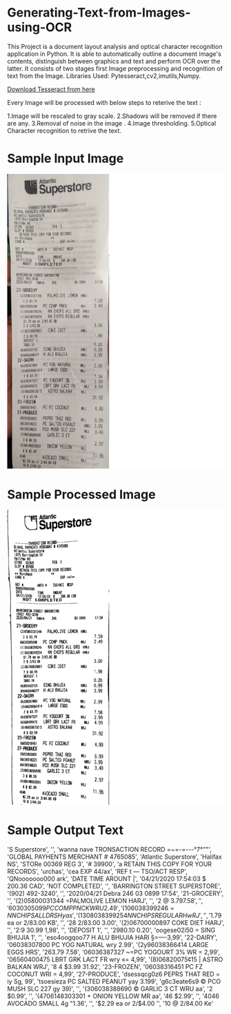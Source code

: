 # Generating-Text-from-Images-using-OCR

This Project is a document layout analysis and optical character recognition application in Python. It is able to automatically outline a document
image's contents, distinguish between graphics and text and perform OCR over the latter. It consists of two stages first Image preprocessing
and recognition of text from the Image.
Libraries Used: Pytesseract,cv2,imutils,Numpy.

[Download Tesseract from here](https://github.com/UB-Mannheim/tesseract/wiki)<br>

Every Image will be processed with below steps to reterive the text : <br>

1.Image will be rescaled to gray scale.
2.Shadows will be removed if there are any.
3.Removal of noise in the image .
4.Image thresholding.
5.Optical Character recognition to retrive the text.

# Sample Input Image

 ![alt text](https://github.com/SaiKumarNerella/Generating-Text-from-Images-using-OCR/blob/master/Input.png?raw=true)
 
# Sample Processed Image 

![alt text](https://github.com/SaiKumarNerella/Generating-Text-from-Images-using-OCR/blob/master/Intermediate.png?raw=true)
 
 
# Sample Output Text

'S Superstore',
 '',
 'wanna nave TRONSACTION RECORD =~=-=---°7°""',
 'GLOBAL PAYHENTS MERCHANT # 4765085',
 'Atlantic Superstore',
 'Halifax NS',
 'STORe 00369 REG 3',
 '# 39900',
 'a RETAIN THIS COPY FOR YOUR RECORDS',
 'urchas',
 'cea EXP 44/ax',
 'REF t — TSO/ACT RESP',
 'QNooooooo000 ark',
 'DATE TIME AROUNT |',
 '04/21/2020 17:54:03 $ 200.36 CAD',
 'NOT COMPLETED',
 '',
 'BARRINGTON STREET SUPERSTORE',
 '(902) 492-3240',
 '',
 '2020/04/21 Debra 246 03 0899 17:54',
 '21-GROCERY',
 '',
 '(2)05800031344 =PALMOLIVE LEMON HARJ',
 '',
 '2 @ $3.79 7.58',
 '',
 '6030305099 PC COMP PNCK WRU 2.49',
 '(106038399246 =NN CHIPS ALL DRS Hyas',
 '(1308038399254 NN CHIPS REGULAR HwRJ',
 '',
 '$1.79 ea or 2/83.00 KB',
 '',
 '28 2/83.00 3.00',
 '(2)06700000897 COKE DIET HARJ',
 '',
 '2:9 30.99 1,98',
 '',
 'DEPOSIT 1',
 '',
 '2980.10 0.20',
 'oogese02i50 = SING BHUJIA 1',
 '',
 'eso4oogqoo77 H ALU BHUJIA HARI §=—-3,99',
 '22-DAIRY',
 '06038307800 PC YOG NATURAL wry 2.99',
 '(2y96038366414 LARGE EGGS HRS',
 '263.79 7.58',
 '06036387327 ~=PC YOGOURT 3% WR = 2,99',
 '06560400475 LBRT GRK LACT FR wry «= 4,99',
 '(8)06820075¢15 | ASTRO BALKAN WRJ',
 '8 4 $3.99 31.92',
 '23-FROZEN',
 '06038316451 PC FZ COCONUT WRI = 4,99',
 '27-PRODUCE',
 'dsessqcg0z6 PEPRS THAT RED = iy Sg, 99',
 'tsoesieza PC SALTED PEANUT yay 3.199',
 'g6c3eate6s9 © PCO MUSH SLC 227 gy 39)',
 '',
 '(306038388690 © GARLIC 3 CT WRU aa',
 '2 $0.99',
 '',
 '(4706148303301 + ONION YELLOW MR aa',
 '46 $2.99',
 '',
 '4046 AVOCADO SMALL 4g "1.36',
 '',
 '$2.29 ea or 2/$4.00 ’',
 '10 @ 2/84.00 Ke'



